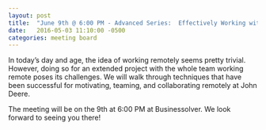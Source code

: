 ```yaml
---
layout: post
title:  "June 9th @ 6:00 PM - Advanced Series:  Effectively Working with Remote Teams"
date:   2016-05-03 11:10:00 -0500
categories: meeting board
---
```

In today’s day and age, the idea of working remotely seems pretty trivial. However, doing so for an extended project with the whole team working remote poses its challenges. We will walk through techniques that have been successful for motivating, teaming, and collaborating remotely at John Deere.
 
The meeting will be on the 9th at 6:00 PM at Businessolver.  We look forward to seeing you there! 
